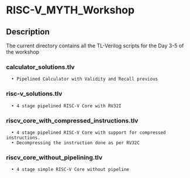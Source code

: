 # RISC-V_MYTH_Workshop 

## Description
The current directory contains all the TL-Verilog scripts for the Day 3-5 of the workshop

  ### calculator_solutions.tlv  
      • Pipelined Calculator with Validity and Recall previous
  ### risc-v_solutions.tlv      
      • 4 stage pipelined RISC-V Core with RV32I 
  ### riscv_core_with_compressed_instructions.tlv  
      • 4 stage pipelined RISC-V Core with support for compressed instructions. 
      • Decompressing the instruction done as per RV32C
  ### riscv_core_without_pipelining.tlv
      • 4 stage simple RISC-V Core without pipeline
